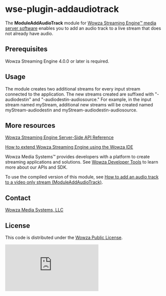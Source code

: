 # wse-plugin-addaudiotrack
The **ModuleAddAudioTrack** module for [Wowza Streaming Engine™ media server software](https://www.wowza.com/products/streaming-engine) enables you to add an audio track to a live stream that does not already have audio.

## Prerequisites
Wowza Streaming Engine 4.0.0 or later is required.

## Usage
The module creates two additional streams for every input stream connected to the application. The new streams created are suffixed with "-audiodestin" and "-audiodestin-audiosource." For example, in the input stream named myStream, additional new streams will be created named myStream-audiodestin and myStream-audiodestin-audiosource. 


## More resources
[Wowza Streaming Engine Server-Side API Reference](https://www.wowza.com/resources/WowzaStreamingEngine_ServerSideAPI.pdf)

[How to extend Wowza Streaming Engine using the Wowza IDE](https://www.wowza.com/forums/content.php?759-How-to-extend-Wowza-Streaming-Engine-using-the-Wowza-IDE)

Wowza Media Systems™ provides developers with a platform to create streaming applications and solutions. See [Wowza Developer Tools](https://www.wowza.com/resources/developers) to learn more about our APIs and SDK.

To use the compiled version of this module, see [How to add an audio track to a video only stream (ModuleAddAudioTrack)](https://www.wowza.com/forums/content.php?590-How-to-add-an-audio-track-to-a-video-only-stream-(ModuleAddAudioTrack)).

## Contact
[Wowza Media Systems, LLC](https://www.wowza.com/contact)

## License
This code is distributed under the [Wowza Public License](https://github.com/WowzaMediaSystems/wse-plugin-addaudiotrack/blob/master/LICENSE.txt).

![alt tag](http://wowzalogs.com/stats/githubimage.php?plugin=wse-plugin-addaudiotrack)